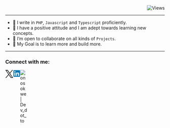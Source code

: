 <div align="right"><img src="https://komarev.com/ghpvc/?username=onosokwe&label=Views&color=blue&style=flat" alt="Views" /></div>

<!-- ### Hi there, I'm Andrew Okwe -->

---

- 🔭 I write in `PHP`, `Javascript` and `Typescript` proficiently.
- 🌱 I have a positive attitude and I am adept towards learning new concepts.
- 👯 I’m open to collaborate on all kinds of `Projects`.
- 🥅 My Goal is to learn more and build more.

---
<!-- 
### Articles

- [Getting started with Winston Logger; A beginner's guide](https://dev.to/onosokwe/getting-started-with-winston-logger-a-beginner-s-guide-7j3)
- [Deploying and Hosting a Custom Domain on Vercel](https://jobizil.hashnode.dev/hosting-custom-domain-on-vercel)
- [Deploy NodeJS app on Heroku using Github](https://jobizil.hashnode.dev/deploy-nodejs-app-on-heroku-using-github)
---
-->
### Connect with me:

[<img align="left" alt="onosokwe | Twitter" width="25px" src="https://github.com/devicons/devicon/blob/master/icons/twitter/twitter-original.svg" target= "_blank" />][twitter]
[<img align="left" alt="onosokwe | LinkedIn" width="22px" src="https://github.com/devicons/devicon/blob/master/icons/linkedin/linkedin-original.svg"  target= "_blank"/>][linkedin]
[<img align="left" alt="onosokwe | Dev_dot_to" width="22px" src="https://cdn.jsdelivr.net/npm/simple-icons@v3/icons/dev-dot-to.svg"  target= "_blank"/>][devto]

[twitter]: https://twitter.com/onosokwe
[linkedin]: https://www.linkedin.com/in/onosokwe
[devto]: https://dev.to/onosokwe
